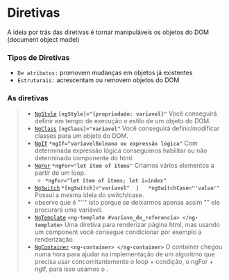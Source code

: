 # Diretivas
 A ideia por trás das diretivas é tornar manipuláveis os objetos do DOM (document object model)

 ### Tipos de Diretivas
 - `De atributos:` promovem mudanças em objetos já existentes
 - `Estruturais:` acrescentam ou removem objetos do DOM 


### As diretivas
> - [`NgStyle`](https://github.com/jcarloscody/angular_diretivas/tree/master/src/app/ng-style)  **`[ngStyle]="{propriedade: variavel}"`** Você conseguirá definir em tempo de execução o estilo de um objeto do DOM. 
> - [`NgClass`](https://github.com/jcarloscody/angular_diretivas/tree/master/src/app/ng-class)  **`[ngClass]="variavel"`** Você conseguirá definir/modificar classes para um objeto do DOM. 
> - [`NgIf`](https://github.com/jcarloscody/angular_diretivas/tree/master/src/app/ng-if)  **`*ngIf="variavelBoleana ou expressão lógica"`** Com determinada expressão lógica conseguimos habilitar ou não determinado componente do html. 
> - [`NgFor`](https://github.com/jcarloscody/angular_diretivas/tree/master/src/app/ng-for)  **`*ngFor="let item of items"`** Criamos vários elementos a partir de um loop.
>   - **`*ngFor="let item of items; let i=index"`**
> - [`NgSwitch`](https://github.com/jcarloscody/angular_diretivas/tree/master/src/app/ng-switch )  **`*[ngSwitch]="variavel"  |   *ngSwitchCase="'value'"`** Possui a mesma ideia do switch/case.
>  - observe que é "''" isto porque se deixarmos apenas assim "" ele procurará uma variável.
> - [`NgTemplate`](https://github.com/jcarloscody/angular_diretivas/tree/master/src/app/ng-template)  **`<ng-template #variave_de_referencia> </ng-template>`** Uma diretiva para renderizar página html, mas usando um component você consegue condicionar por exemplo a renderização.
> - [`NgContainer`](https://github.com/jcarloscody/angular_diretivas/tree/master/src/app/ng-container)  **`<ng-container> </ng-container>`** O container chegou numa hora para ajudar na implementação de um algoritmo que precisa usar concomitantemente o loop + condição, o ngFor + ngIf, para isso usamos o .